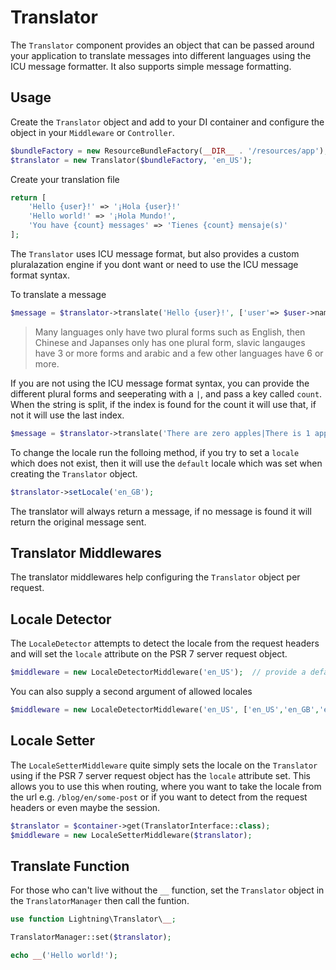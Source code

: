 # Translator

The `Translator` component provides an object that can be passed around your application to translate messages into different languages using the ICU message formatter. It also supports simple message formatting.

## Usage

Create the `Translator` object and add to your DI container and configure the object in your `Middleware` or `Controller`. 

```php
$bundleFactory = new ResourceBundleFactory(__DIR__ . '/resources/app'); 
$translator = new Translator($bundleFactory, 'en_US');
```

Create your translation file

```php
return [
    'Hello {user}!' => '¡Hola {user}!'
    'Hello world!' => '¡Hola Mundo!',
    'You have {count} messages' => 'Tienes {count} mensaje(s)'
];
```

The `Translator` uses ICU message format, but also provides a custom pluralazation engine if you dont want or need to use the ICU message format syntax.

To translate a message

```php
$message = $translator->translate('Hello {user}!', ['user'=> $user->name]); // Hallo Jim
```

> Many languages only have two plural forms such as English, then Chinese and Japanses only has one plural form, slavic langauges have 3 or more forms and arabic and a few other languages have 6 or more.

If you are not using the ICU message format syntax, you can provide the different plural forms and seeperating with a `|`, and pass a key called `count`. When the string is split, if the index is found for the count it will use that, if not it will use the last index. 

```php
$message = $translator->translate('There are zero apples|There is 1 apple|There are {count} apples', ['count'=> count($apples)]); 
```

To change the locale run the folloing method, if you try to set a `locale` which does not exist, then it will use the `default` locale which was set when creating the `Translator` object.

```php
$translator->setLocale('en_GB');
```

The translator will always return a message, if no message is found it will return the original message sent.

## Translator Middlewares

The translator middlewares help configuring the `Translator` object per request.

## Locale Detector

The `LocaleDetector` attempts to detect the locale from the request headers and will set the `locale` attribute on the PSR 7 server request object.

```php
$middleware = new LocaleDetectorMiddleware('en_US');  // provide a default locale
```

You can also supply a second argument of allowed locales

```php
$middleware = new LocaleDetectorMiddleware('en_US', ['en_US','en_GB','es_MX','es_ES']); 
```

## Locale Setter

The `LocaleSetterMiddleware` quite simply sets the locale on the `Translator` using if the PSR 7 server request object has the  `locale` attribute  set. This allows you to use this when routing, where you want to take the locale from the url e.g. `/blog/en/some-post` or if you want to detect from the request headers or even maybe the session.

```php
$translator = $container->get(TranslatorInterface::class);
$middleware = new LocaleSetterMiddleware($translator); 
```

## Translate Function

For those who can't live without the `__` function, set the `Translator` object in the `TranslatorManager` then call the funtion.

```php
use function Lightning\Translator\__;

TranslatorManager::set($translator);

echo __('Hello world!');
```
